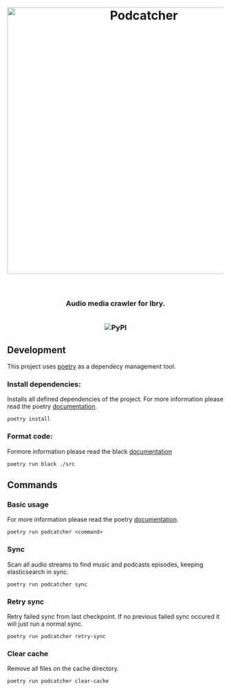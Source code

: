 <h1 align=center>
  <img alt="Podcatcher" src="https://user-images.githubusercontent.com/14793624/126025087-08fae6dd-e9d3-4eed-9f3a-aa15661553e3.png" width="620px" />
</h1>
<br/>
<h3 align="center">
  <p>Audio media crawler for lbry.</p>
  <br/>
  <img alt="PyPI" src="https://img.shields.io/pypi/v/merge?style=for-the-badge">
</h3>



## Development
This project uses [poetry](https://python-poetry.org/) as a dependecy management tool.

### Install dependencies:
Installs all defined dependencies of the project.
For more information please read the poetry [documentation](https://python-poetry.org/docs/basic-usage/#installing-dependencies).

```shell
poetry install
```

### Format code:
Formore information please read the black [documentation](https://github.com/psf/black)
```shell
poetry run black ./src
```

## Commands

### Basic usage

For more information please read the poetry [documentation](https://python-poetry.org/docs/basic-usage/#using-poetry-run).

```shell
poetry run podcatcher <command>
```


### Sync
Scan all audio streams to find music and podcasts episodes, keeping elasticsearch in sync.

```shell
poetry run podcatcher sync
```

### Retry sync

Retry failed sync from last checkpoint. If no previous failed sync occured it will just run a normal sync.
```shell
poetry run podcatcher retry-sync
```

### Clear cache
Remove all files on the cache directory.
```shell
poetry run podcatcher clear-cache
```
